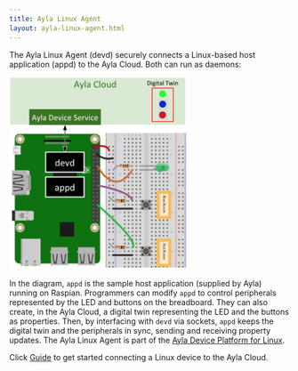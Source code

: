 ```yaml
---
title: Ayla Linux Agent
layout: ayla-linux-agent.html
---
```


The Ayla Linux Agent (devd) securely connects a Linux-based host application (appd) to the Ayla Cloud. Both can run as daemons:

<img src="ayla-linux-agent.png" width="320">

In the diagram, <code>appd</code> is the sample host application (supplied by Ayla) running on Raspian. Programmers can modify <code>appd</code> to control peripherals represented by the LED and buttons on the breadboard. They can also create, in the Ayla Cloud, a digital twin representing the LED and the buttons as properties. Then, by interfacing with <code>devd</code> via sockets, <code>appd</code> keeps the digital twin and the peripherals in sync, sending and receiving property updates. The Ayla Linux Agent is part of the [Ayla Device Platform for Linux](https://github.com/AylaNetworks/device_linux_public). 

Click [Guide](guide) to get started connecting a Linux device to the Ayla Cloud.